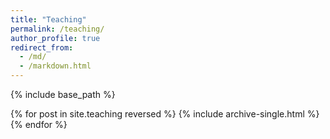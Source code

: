 ```yaml
---
title: "Teaching"
permalink: /teaching/
author_profile: true
redirect_from: 
  - /md/
  - /markdown.html
---
```

{% include base_path %}

{% for post in site.teaching reversed %}
  {% include archive-single.html %}
{% endfor %}
